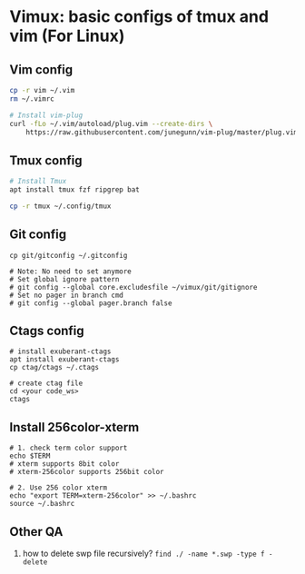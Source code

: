 # Vimux: basic configs of tmux and vim (For Linux)

## Vim config
```bash
cp -r vim ~/.vim
rm ~/.vimrc

# Install vim-plug
curl -fLo ~/.vim/autoload/plug.vim --create-dirs \
    https://raw.githubusercontent.com/junegunn/vim-plug/master/plug.vim
```

## Tmux config
```bash
# Install Tmux
apt install tmux fzf ripgrep bat

cp -r tmux ~/.config/tmux
```

## Git config
```
cp git/gitconfig ~/.gitconfig

# Note: No need to set anymore
# Set global ignore pattern
# git config --global core.excludesfile ~/vimux/git/gitignore
# Set no pager in branch cmd
# git config --global pager.branch false
```

## Ctags config
```
# install exuberant-ctags
apt install exuberant-ctags
cp ctag/ctags ~/.ctags

# create ctag file
cd <your code_ws>
ctags
```

## Install 256color-xterm
```
# 1. check term color support
echo $TERM
# xterm supports 8bit color
# xterm-256color supports 256bit color

# 2. Use 256 color xterm
echo "export TERM=xterm-256color" >> ~/.bashrc
source ~/.bashrc
```


## Other QA
1. how to delete swp file recursively?
`find ./ -name *.swp -type f -delete`
